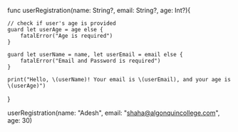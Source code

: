 func userRegistration(name: String?, email: String?, age: Int?){

    // check if user's age is provided
    guard let userAge = age else {
        fatalError("Age is required")
    }

    guard let userName = name, let userEmail = email else {
        fatalError("Email and Password is required")
    }

    print("Hello, \(userName)! Your email is \(userEmail), and your age is \(userAge)")
}

userRegistration(name: "Adesh", email: "shaha@algonquincollege.com", age: 30)
